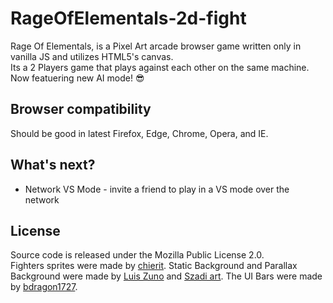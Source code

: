 # RageOfElementals-2d-fight
Rage Of Elementals, is a Pixel Art arcade browser game written only in vanilla JS and utilizes HTML5's canvas.   
Its a 2 Players game that plays against each other on the same machine. 
Now featuering new AI mode! :sunglasses:

## Browser compatibility

Should be good in latest Firefox, Edge, Chrome, Opera, and IE.

## What's next?
 - Network VS Mode - invite a friend to play in a VS mode over the network

## License

Source code is released under the Mozilla Public License 2.0.  
Fighters sprites were made by [chierit](https://chierit.itch.io/).  Static Background and Parallax Background were made by [Luis Zuno](https://ansimuz.itch.io/) and [Szadi art](https://szadiart.itch.io/).  The UI Bars were made by [bdragon1727](https://bdragon1727.itch.io/).
